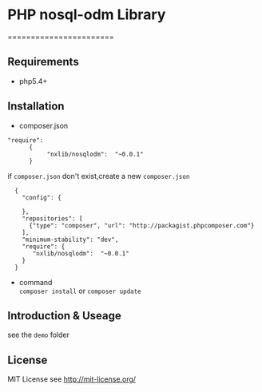 # PHP nosql-odm Library
=======================

## Requirements

- php5.4+

## Installation

  - composer.json  
  ```
  "require":
        {
             "nxlib/nosqlodm":  "~0.0.1"
        }
  ```
  
  if `composer.json` don't exist,create a new `composer.json`
  ```
    {
      "config": {

      },
      "repositories": [
        {"type": "composer", "url": "http://packagist.phpcomposer.com"}
      ],
      "minimum-stability": "dev",
      "require": {
         "nxlib/nosqlodm":  "~0.0.1"
      }
    }
  ```
  - command  
  ```composer install``` or ```composer update```


## Introduction & Useage
see the `demo` folder
## License
MIT License see http://mit-license.org/
